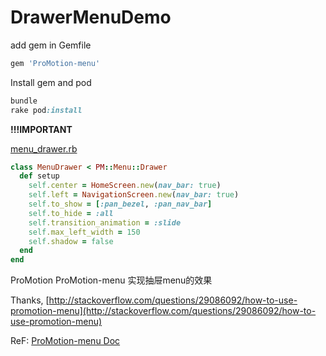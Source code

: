 DrawerMenuDemo
===

add gem in Gemfile
```ruby
gem 'ProMotion-menu'
```

Install gem and pod
```ruby
bundle
rake pod:install
```

**!!!IMPORTANT**

[menu_drawer.rb](https://github.com/zhulinpinyu/MotionPractice/blob/master/DrawerMenuDemo/app/menu_drawer.rb)

```ruby
class MenuDrawer < PM::Menu::Drawer
  def setup
    self.center = HomeScreen.new(nav_bar: true)
    self.left = NavigationScreen.new(nav_bar: true)
    self.to_show = [:pan_bezel, :pan_nav_bar]
    self.to_hide = :all
    self.transition_animation = :slide
    self.max_left_width = 150
    self.shadow = false
  end
end
```

ProMotion ProMotion-menu 实现抽屉menu的效果


Thanks, [http://stackoverflow.com/questions/29086092/how-to-use-promotion-menu](http://stackoverflow.com/questions/29086092/how-to-use-promotion-menu)

ReF: [ProMotion-menu Doc](https://github.com/clearsightstudio/ProMotion-menu/blob/master/README.md)
